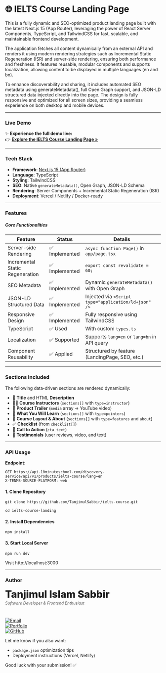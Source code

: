 # 🌐 IELTS Course Landing Page 

This is a fully dynamic and SEO-optimized product landing page built with the latest Next.js 15 (App Router), leveraging the power of React Server Components, TypeScript, and TailwindCSS for fast, scalable, and maintainable frontend development.

The application fetches all content dynamically from an external API and renders it using modern rendering strategies such as Incremental Static Regeneration (ISR) and server-side rendering, ensuring both performance and freshness. It features reusable, modular components and supports localization, allowing content to be displayed in multiple languages (en and bn).

To enhance discoverability and sharing, it includes automated SEO metadata using generateMetadata(), full Open Graph support, and JSON-LD structured data injected directly into the page. The design is fully responsive and optimized for all screen sizes, providing a seamless experience on both desktop and mobile devices.

---
### Live Demo

✨ **Experience the full demo live:**  
👉 [**Explore the IELTS Course Landing Page »**](https://ieltes-course.vercel.app/)  

---


### Tech Stack

- **Framework**: [Next.js 15 (App Router)](https://nextjs.org/docs/app)
- **Language**: TypeScript
- **Styling**: TailwindCSS
- **SEO**: Native `generateMetadata()`, Open Graph, JSON-LD Schema
- **Rendering**: Server Components + Incremental Static Regeneration (ISR)
- **Deployment**: Vercel / Netlify / Docker-ready

---

### Features

##### Core Functionalities

| Feature                         | Status         | Details                                                  |
|----------------------------------|----------------|----------------------------------------------------------|
| Server-side Rendering            | ✅ Implemented | `async function Page()` in `app/page.tsx`                |
| Incremental Static Regeneration | ✅ Implemented | `export const revalidate = 60;`                          |
| SEO Metadata                     | ✅ Implemented | Dynamic `generateMetadata()` with Open Graph             |
| JSON-LD Structured Data          | ✅ Implemented | Injected via `<Script type="application/ld+json" />`     |
| Responsive Design                | ✅ Implemented | Fully responsive using TailwindCSS                       |
| TypeScript                       | ✅ Used        | With custom `types.ts`                                   |
| Localization                     | ✅ Supported   | Supports `lang=en` or `lang=bn` in API query             |
| Component Reusability            | ✅ Applied     | Structured by feature (LandingPage, SEO, etc.)           |

---

### Sections Included

The following data-driven sections are rendered dynamically:

- 📌 **Title** and HTML **Description**
- 👩‍🏫 **Course Instructors** (`sections[]` with `type=instructor`)
- 🎥 **Product Trailer** (`media` array → YouTube video)
- 🧠 **What You Will Learn** (`sections[]` with `type=pointers`)
- 📖 **Course Layout & About** (`sections[]` with `type=features` and `about`)
- ✅ **Checklist** (from `checklist[]`)
- 🔖 **Call to Action** (`cta_text`)
- 💬 **Testimonials** (user reviews, video, and text)

---

### API Usage

**Endpoint**:
```http
GET https://api.10minuteschool.com/discovery-service/api/v1/products/ielts-course?lang=en
X-TENMS-SOURCE-PLATFORM: web
```


####  1. Clone Repository

```
git clone https://github.com/TanjimulSabbir/ielts-course.git
```

```
cd ielts-course-landing
```

#### 2. Install Dependencies

```
npm install
```

#### 3. Start Local Server

```
npm run dev
```

Visit http://localhost:3000

---

### Author
<h3 style="margin: 0; font-size: 2rem; font-weight: 800;">
  Tanjimul Islam Sabbir
</h3>
<h6 style="margin-top: 2px; margin-bottom:40px; font-size: .8rem;  font-weight: 400; color: #555;">
  Software Developer & Frontend Enthusiast
</h6>


[![Email](https://img.shields.io/badge/Email-tanjimulsabbir.dev%40gmail.com-red?style=flat-square&logo=gmail)](mailto:tanjimulsabbir.dev@gmail.com)  
[![Portfolio](https://img.shields.io/badge/Portfolio-Visit-0a192f?style=flat-square&logo=vercel&logoColor=white)](https://tanjimulsabbir.vercel.app/)  
[![GitHub](https://img.shields.io/badge/GitHub-TanjimulSabbir-181717?style=flat-square&logo=github)](https://github.com/TanjimulSabbir)


Let me know if you also want:
- `package.json` optimization tips
- Deployment instructions (Vercel, Netlify)

Good luck with your submission! ✅


